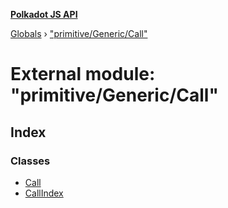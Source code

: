 **[Polkadot JS API](../README.md)**

[Globals](../globals.md) › [&quot;primitive/Generic/Call&quot;](_primitive_generic_call_.md)

# External module: "primitive/Generic/Call"

## Index

### Classes

* [Call](../classes/_primitive_generic_call_.call.md)
* [CallIndex](../classes/_primitive_generic_call_.callindex.md)